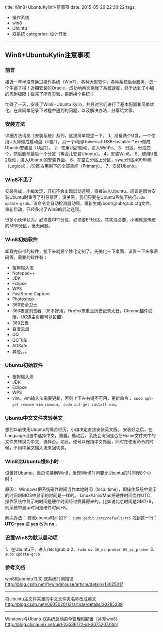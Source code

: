 title: Win8+UbuntuKylin注意事项
date: 2015-05-29 22:30:22
tags:
- 操作系统
- win8
- Ubuntu
- 双系统
categories: 设计开发
---
## Win8+UbuntuKylin注意事项

### 前言
接近一年半没有换过操作系统（Win7），各种大型软件，各种系统后台服务，怎一个牛逼了得！近期安装的Oracle，成功地再次拖慢了系统速度，终于达到了小编的忍耐极限！做完了所有实验，果断换个系统！

忙碌了一天，安装了Win8+Ubuntu Kylin，并且对它们进行了基本配置和简单优化。在此简单记录下过程中遇到的问题，以及解决办法，分享给大家。

### 安装方法
详细方法请见《安装系统》系列，这里简单叙述一下。
1、准备两个U盘，一个使用U大师做成启动盘（U盘1），另一个利用Universal-USB-Installer-\*.exe做成Ubuntu安装盘（U盘2）。
2、使用U盘1启动，进入WinPe。
3、分区，分成四个，然后删除最后一个分区（等会儿安装Ubuntu）。
4、安装Win8。
5、使用U盘2启动，进入Ubuntu的安装界面。
6、在空白分区上分区，swap分区4096MB（Logical），/分区占用剩下的全部空间（Primary）。
7、安装Ubuntu。

### Win8不见了
安装完成，小编发现，开机不会出现启动选项，直接进入Ubuntu。应该是因为安装Ubuntu时重写了引导扇区，没关系，我们只要在Ubuntu系统下执行`sudo update-grub`。该命令会自动检测启动项，重新生成/boot/grub/grub.cfg文件。重新启动，已经多出了Win8的启动选项。

很多小伙伴认为，必须要GPT分区，必须要EFI分区。其实没必要，小编就是传统的MBR分区，毫无问题。

### Win8初始软件
卸载完自带的软件，接下来就要个性化定制了。先美化一下桌面，设置一下头像密码等，需要的软件有：
- 搜狗输入法
- Notepad++
- JDK
- Eclipse
- WPS
- FastStone Capture
- Photoshop
- 360安全卫士
- 360极速浏览器
（IE不好用，Firefox笨重且历史记录太丑，Chrome插件受限，UC连主页都可以设置）
- 360云盘
- 百度云盘
- QQ
- QQ飞车
- ADSafe
- 其他。。。
<!--more-->

### Ubuntu初始软件
- 搜狗输入法
- JDK
- Eclipse
- WPS
- vim。vim输入法需要更新，否则上下左右键不可用，更新命令：
`sudo apt-get remove vim-common`，
`sudo apt-get install vim`。

### Ubuntu中文文件夹转英文
想到以前使用Ubuntu的痛苦经历，小编决定直接安装英文版。
安装好之后，在Language设置中选择中文，重启。启动后，系统会询问是否把Home文件夹中的文件夹转换为中文，选择否。如此，便可以保持中文界面，同时在使用命令的时候，不用中英文输入法来回切换。

### Win8比Ubuntu慢8小时
设置好Ubuntu，重启切换到Win8，发现Win8时间要比Ubuntu的时间慢8个小时！

原因：
Windows把系统硬件时间当作本地时间（local time），即操作系统中显示的时间跟BIOS中显示的时间是一样的。
Linux/Unix/Mac把硬件时间当作UTC，操作系统中显示的时间是硬件时间经过换算得来的，比如说北京时间是GMT+8，则系统中显示时间是硬件时间+8。

解决办法：
修改ubuntu时间如下：
`sudo gedit /etc/default/rcS`
找到这一行： **UTC=yes**
把 **yes** 改为 **no** 。

### 设置Win8为默认启动项
1、在Ubuntu下，进入/etc/grub.d
2、`sudo mv 30_os-prober 06_os_prober`
3、`sudo update-grub`


### 参考文档
win8和ubuntu13.10 双系统时间错误
http://blog.csdn.net/flywindmouse/article/details/13025017

------

将Ubuntu主文件夹里的中文文件夹名称改成英文
http://blog.csdn.net/l0605020112/article/details/20285239

------
Windows与Ubuntu双系统启动菜单管理和配置（补充win8） 
http://blog.chinaunix.net/uid-23586172-id-3075207.html